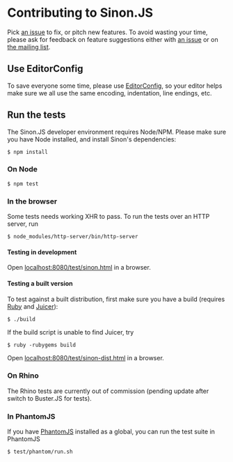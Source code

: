 # Contributing to Sinon.JS

Pick [an issue](http://github.com/cjohansen/Sinon.JS/issues) to fix, or pitch
new features. To avoid wasting your time, please ask for feedback on feature
suggestions either with [an issue](http://github.com/cjohansen/Sinon.JS/issues/new)
or on [the mailing list](http://groups.google.com/group/sinonjs).

## Use EditorConfig

To save everyone some time, please use [EditorConfig](http://editorconfig.org), so your editor helps make
sure we all use the same encoding, indentation, line endings, etc.

## Run the tests

The Sinon.JS developer environment requires Node/NPM. Please make sure you have
Node installed, and install Sinon's dependencies:

    $ npm install

### On Node

    $ npm test

### In the browser

Some tests needs working XHR to pass. To run the tests over an HTTP server, run

    $ node_modules/http-server/bin/http-server

#### Testing in development

Open [localhost:8080/test/sinon.html](http://localhost:8080/test/sinon.html) in a browser.

#### Testing a built version

To test against a built distribution, first
make sure you have a build (requires [Ruby][ruby] and [Juicer][juicer]):

    $ ./build

[ruby]: https://www.ruby-lang.org/en/
[juicer]: http://rubygems.org/gems/juicer

If the build script is unable to find Juicer, try

    $ ruby -rubygems build

Open [localhost:8080/test/sinon-dist.html](http://localhost:8080/test/sinon-dist.html) in a browser.

### On Rhino

The Rhino tests are currently out of commission (pending update after switch to
Buster.JS for tests).

### In PhantomJS

If you have [PhantomJS](http://phantomjs.org) installed as a global, you can run the test suite in PhantomJS

```
$ test/phantom/run.sh
```
